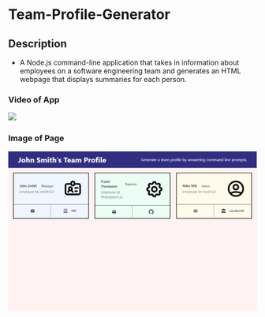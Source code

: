 # Team-Profile-Generator

## Description

- A Node.js command-line application that takes in information about employees on a software engineering team and generates an HTML webpage that displays summaries for each person.

### Video of App
[![](http://img.youtube.com/vi/-Opu0UAH1ZA/0.jpg)](http://www.youtube.com/watch?v=-Opu0UAH1ZA "")

### Image of Page
![](/assets/TeamProfileScreenshot.png?)
